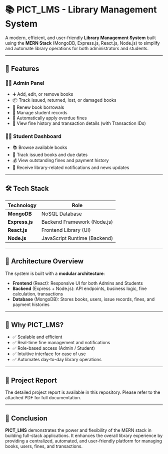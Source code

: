 # 📚 PICT_LMS - Library Management System

A modern, efficient, and user-friendly **Library Management System** built using the **MERN Stack** (MongoDB, Express.js, React.js, Node.js) to simplify and automate library operations for both administrators and students.

---

## 🚀 Features

### 👨‍💼 Admin Panel
- ➕ Add, edit, or remove books
- 📦 Track issued, returned, lost, or damaged books
- 🔁 Renew book borrowals
- 👥 Manage student records
- 💸 Automatically apply overdue fines
- 📜 View fine history and transaction details (with Transaction IDs)

### 👨‍🎓 Student Dashboard
- 📚 Browse available books
- 📖 Track issued books and due dates
- 💰 View outstanding fines and payment history
- 📰 Receive library-related notifications and news updates

---

## 🛠️ Tech Stack

| Technology     | Role                            |
|----------------|----------------------------------|
| **MongoDB**    | NoSQL Database                   |
| **Express.js** | Backend Framework (Node.js)      |
| **React.js**   | Frontend Library (UI)            |
| **Node.js**    | JavaScript Runtime (Backend)     |

---

## 🧩 Architecture Overview

The system is built with a **modular architecture**:

- **Frontend** (React): Responsive UI for both Admins and Students
- **Backend** (Express + Node.js): API endpoints, business logic, fine calculation, transactions
- **Database** (MongoDB): Stores books, users, issue records, fines, and payment histories

---

## 🎯 Why PICT_LMS?

- ✅ Scalable and efficient
- ✅ Real-time fine management and notifications
- ✅ Role-based access (Admin / Student)
- ✅ Intuitive interface for ease of use
- ✅ Automates day-to-day library operations

---

## 📄 Project Report

The detailed project report is available in this repository. Please refer to the attached PDF for full documentation.

---

## 📝 Conclusion

**PICT_LMS** demonstrates the power and flexibility of the MERN stack in building full-stack applications. It enhances the overall library experience by providing a centralized, automated, and user-friendly platform for managing books, users, fines, and transactions.
